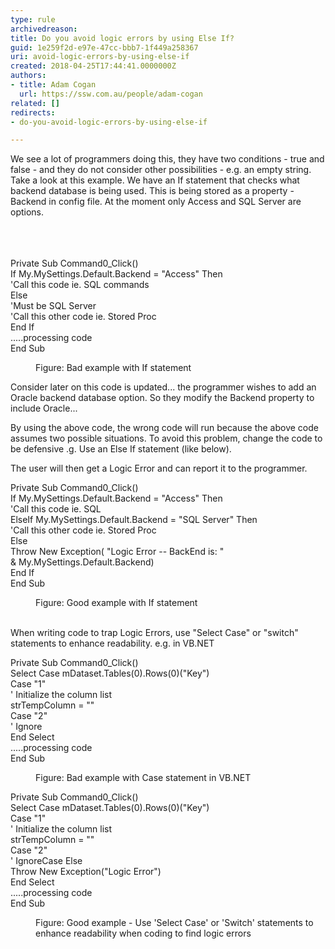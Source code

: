 ```yaml
---
type: rule
archivedreason: 
title: Do you avoid logic errors by using Else If?
guid: 1e259f2d-e97e-47cc-bbb7-1f449a258367
uri: avoid-logic-errors-by-using-else-if
created: 2018-04-25T17:44:41.0000000Z
authors:
- title: Adam Cogan
  url: https://ssw.com.au/people/adam-cogan
related: []
redirects:
- do-you-avoid-logic-errors-by-using-else-if

---
```



We see a lot of programmers doing this, they have two conditions - true and false - and they do not consider other possibilities - e.g. an empty string. Take a look at this example. We have an If statement that checks what backend database is being used. This is being stored as a property - Backend in config file. At the moment only Access and SQL Server are options.<br><br>
<br><excerpt class='endintro'></excerpt><br>
<p class="ssw15-rteElement-CodeArea">Private Sub Command0_Click()<br>If My.MySettings.Default.Backend = &quot;Access&quot; Then<br>'Call this code ie. SQL commands<br>Else<br>'Must be SQL Server<br>'Call this other code ie. Stored Proc<br>End If<br>.....processing code<br>End Sub <br></p><dd class="ssw15-rteElement-FigureBad"> Figure&#58; Bad example with If statement</dd><p>Consider later on this code is updated... the programmer wishes to add an Oracle backend database option. So they modify the Backend property to include Oracle...<br></p><p>By using the above code, the wrong code will run because the above code assumes two possible situations. To avoid this problem, change the code to be defensive .g. Use an Else If statement (like below).</p><p>The user will then get a Logic Error and can report it to the programmer.​<br></p><p class="ssw15-rteElement-CodeArea">Private Sub Command0_Click()<br>If My.MySettings.Default.Backend = &quot;Access&quot; Then<br>'Call this code ie. SQL<br>ElseIf My.MySettings.Default.Backend = &quot;SQL Server&quot; Then<br>'Call this other code ie. Stored Proc<br>Else<br>Throw New Exception( &quot;Logic Error -- BackEnd is&#58; &quot;<br>&amp; My.MySettings.Default.Backend)<br>End If<br>End Sub<br></p><dd class="ssw15-rteElement-FigureGood">Figure&#58; Good example with If statement</dd><p class="ssw15-rteElement-P"><br>When writing code to trap Logic Errors, use &quot;Select Case&quot; or &quot;switch&quot; statements to enhance readability. e.g. in VB.NET <br></p><p class="ssw15-rteElement-CodeArea">Private Sub Command0_Click()<br>Select Case mDataset.Tables(0).Rows(0)(&quot;Key&quot;)<br>Case &quot;1&quot;<br>' Initialize the column list<br>strTempColumn = &quot;&quot;<br>Case &quot;2&quot;<br>' Ignore<br>End Select<br>.....processing code<br>End Sub<br></p><dd class="ssw15-rteElement-FigureBad">Figure&#58; Bad example with Case statement in VB.NET <br></dd><p class="ssw15-rteElement-CodeArea">Private Sub Command0_Click()<br>Select Case mDataset.Tables(0).Rows(0)(&quot;Key&quot;)<br>Case &quot;1&quot;<br>' Initialize the column list<br>strTempColumn = &quot;&quot;<br>Case &quot;2&quot;<br>' IgnoreCase Else<br>Throw New Exception(&quot;Logic Error&quot;)<br>End Select<br>.....processing code<br>End Sub<br></p><dd class="ssw15-rteElement-FigureGood">Figure&#58; Good example - Use 'Select Case' or 'Switch' statements to enhance readability when coding to find logic errors <br></dd>


